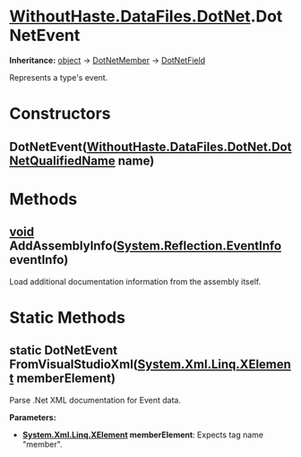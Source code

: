 # [WithoutHaste.DataFiles.DotNet](TableOfContents.WithoutHaste.DataFiles.DotNet.md).DotNetEvent

**Inheritance:** [object](https://docs.microsoft.com/en-us/dotnet/api/system.object) → [DotNetMember](WithoutHaste.DataFiles.DotNet.DotNetMember.md) → [DotNetField](WithoutHaste.DataFiles.DotNet.DotNetField.md)  

Represents a type's event.  

# Constructors

## DotNetEvent([WithoutHaste.DataFiles.DotNet.DotNetQualifiedName](WithoutHaste.DataFiles.DotNet.DotNetQualifiedName.md) name)

# Methods

## [void](https://docs.microsoft.com/en-us/dotnet/api/system.void) AddAssemblyInfo([System.Reflection.EventInfo](https://docs.microsoft.com/en-us/dotnet/api/system.reflection.eventinfo) eventInfo)

Load additional documentation information from the assembly itself.  

# Static Methods

## static DotNetEvent FromVisualStudioXml([System.Xml.Linq.XElement](https://docs.microsoft.com/en-us/dotnet/api/system.xml.linq.xelement) memberElement)

Parse .Net XML documentation for Event data.  

**Parameters:**  
* **[System.Xml.Linq.XElement](https://docs.microsoft.com/en-us/dotnet/api/system.xml.linq.xelement) memberElement**: Expects tag name "member".  

